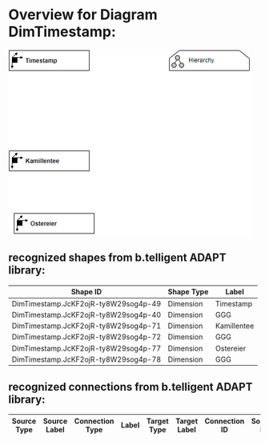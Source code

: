 # Overview for Diagram **DimTimestamp**:

![Diagram DimTimestamp](../png/DimTimestamp.png)
## recognized shapes from b.telligent ADAPT library:

|Shape ID|Shape Type|Label|
|--------|----------|-----|
|DimTimestamp.JcKF2ojR-ty8W29sog4p-49|Dimension|Timestamp|
|DimTimestamp.JcKF2ojR-ty8W29sog4p-40|Dimension|GGG|
|DimTimestamp.JcKF2ojR-ty8W29sog4p-71|Dimension|Kamillentee|
|DimTimestamp.JcKF2ojR-ty8W29sog4p-72|Dimension|GGG|
|DimTimestamp.JcKF2ojR-ty8W29sog4p-77|Dimension|Ostereier|
|DimTimestamp.JcKF2ojR-ty8W29sog4p-78|Dimension|GGG|

## recognized connections from b.telligent ADAPT library:

|Source Type|Source Label|Connection Type|Label|Target Type|Target Label|Connection ID|Source ID|Target ID|
|-----------|------------|---------------|-----|-----------|------------|-------------|---------|---------|
